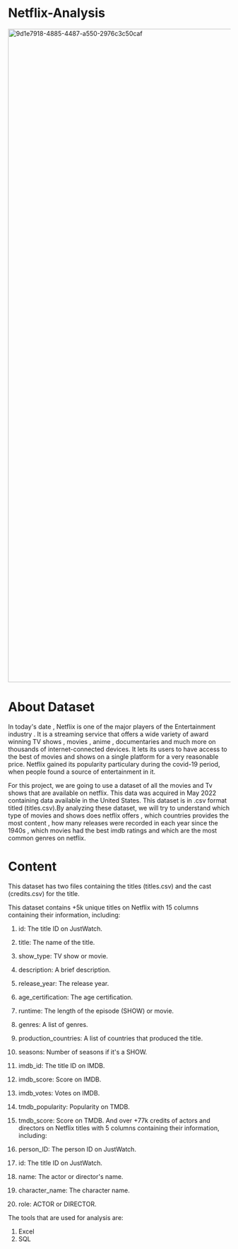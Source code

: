 # Netflix-Analysis
<img width="1478" alt="9d1e7918-4885-4487-a550-2976c3c50caf" src="https://user-images.githubusercontent.com/110019536/185786698-ee6f8d87-a54a-4b7a-906b-1eeb7371d601.png">

# About Dataset

In today's date , Netflix is one of the major players of the Entertainment industry . It is a streaming service that offers a wide variety of award winning TV shows , movies , anime , documentaries and much more on thousands of internet-connected devices. It lets its users to have access to the best of movies and shows on a single platform for a very reasonable price. Netflix gained its popularity particulary during the covid-19 period, when people found a source of entertainment in it.

For this project, we are going to use a dataset of all the movies and Tv shows that are available on netflix. This data was acquired in May 2022 containing data available in the United States. This dataset is in .csv format titled (titles.csv).By analyzing these dataset, we will try to understand which type of movies and shows does netflix offers , which countries provides the most content , how many releases were recorded in each year since the 1940s , which movies had the best imdb ratings and which are the most common genres on netflix.

# Content

This dataset has two files containing the titles (titles.csv) and the cast (credits.csv) for the title.

This dataset contains +5k unique titles on Netflix with 15 columns containing their information, including:

1) id: The title ID on JustWatch.
2) title: The name of the title.
3) show_type: TV show or movie.
4) description: A brief description.
5) release_year: The release year.
6) age_certification: The age certification.
7) runtime: The length of the episode (SHOW) or movie.
8) genres: A list of genres.
9) production_countries: A list of countries that produced the title.
10) seasons: Number of seasons if it's a SHOW.
11) imdb_id: The title ID on IMDB.
12) imdb_score: Score on IMDB.
13) imdb_votes: Votes on IMDB.
14) tmdb_popularity: Popularity on TMDB.
15) tmdb_score: Score on TMDB.
And over +77k credits of actors and directors on Netflix titles with 5 columns containing their information, including:

16) person_ID: The person ID on JustWatch.
17) id: The title ID on JustWatch.
18) name: The actor or director's name.
19) character_name: The character name.
20) role: ACTOR or DIRECTOR.


The tools that are used for analysis are:
1) Excel
2) SQL
